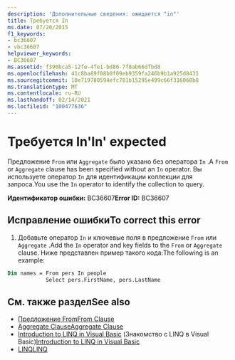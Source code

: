 ```yaml
---
description: 'Дополнительные сведения: ожидается "in"'
title: Требуется In
ms.date: 07/20/2015
f1_keywords:
- bc36607
- vbc36607
helpviewer_keywords:
- BC36607
ms.assetid: f390bca5-12fe-4fe1-bd86-7f8ab66dfbd8
ms.openlocfilehash: 41c8ba89f08b0f09eb9359fa246b9b1a925d8431
ms.sourcegitcommit: 10e719780594efc781b15295e499c66f316068b8
ms.translationtype: MT
ms.contentlocale: ru-RU
ms.lasthandoff: 02/14/2021
ms.locfileid: "100477636"
---
```

# <a name="in-expected"></a><span data-ttu-id="c2d8f-103">Требуется In</span><span class="sxs-lookup"><span data-stu-id="c2d8f-103">'In' expected</span></span>

<span data-ttu-id="c2d8f-104">Предложение `From` или `Aggregate` было указано без оператора `In` .</span><span class="sxs-lookup"><span data-stu-id="c2d8f-104">A `From` or `Aggregate` clause has been specified without an `In` operator.</span></span> <span data-ttu-id="c2d8f-105">Вы используете оператор `In` для идентификации коллекции для запроса.</span><span class="sxs-lookup"><span data-stu-id="c2d8f-105">You use the `In` operator to identify the collection to query.</span></span>  
  
 <span data-ttu-id="c2d8f-106">**Идентификатор ошибки:** BC36607</span><span class="sxs-lookup"><span data-stu-id="c2d8f-106">**Error ID:** BC36607</span></span>  
  
## <a name="to-correct-this-error"></a><span data-ttu-id="c2d8f-107">Исправление ошибки</span><span class="sxs-lookup"><span data-stu-id="c2d8f-107">To correct this error</span></span>  

1. <span data-ttu-id="c2d8f-108">Добавьте оператор `In` и ключевые поля в предложение `From` или `Aggregate` .</span><span class="sxs-lookup"><span data-stu-id="c2d8f-108">Add the `In` operator and key fields to the `From` or `Aggregate` clause.</span></span> <span data-ttu-id="c2d8f-109">Ниже представлен пример такого кода:</span><span class="sxs-lookup"><span data-stu-id="c2d8f-109">The following is an example:</span></span>  

```vb  
Dim names = From pers In people
            Select pers.FirstName, pers.LastName  
```  
  
## <a name="see-also"></a><span data-ttu-id="c2d8f-110">См. также раздел</span><span class="sxs-lookup"><span data-stu-id="c2d8f-110">See also</span></span>

- [<span data-ttu-id="c2d8f-111">Предложение From</span><span class="sxs-lookup"><span data-stu-id="c2d8f-111">From Clause</span></span>](../language-reference/queries/from-clause.md)
- [<span data-ttu-id="c2d8f-112">Aggregate Clause</span><span class="sxs-lookup"><span data-stu-id="c2d8f-112">Aggregate Clause</span></span>](../language-reference/queries/aggregate-clause.md)
- <span data-ttu-id="c2d8f-113">[Introduction to LINQ in Visual Basic](../programming-guide/language-features/linq/introduction-to-linq.md) (Знакомство с LINQ в Visual Basic)</span><span class="sxs-lookup"><span data-stu-id="c2d8f-113">[Introduction to LINQ in Visual Basic](../programming-guide/language-features/linq/introduction-to-linq.md)</span></span>
- [<span data-ttu-id="c2d8f-114">LINQ</span><span class="sxs-lookup"><span data-stu-id="c2d8f-114">LINQ</span></span>](../programming-guide/language-features/linq/index.md)
